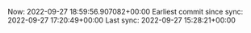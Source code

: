 Now: 2022-09-27 18:59:56.907082+00:00 Earliest commit since sync: 2022-09-27 17:20:49+00:00 Last sync: 2022-09-27 15:28:21+00:00
